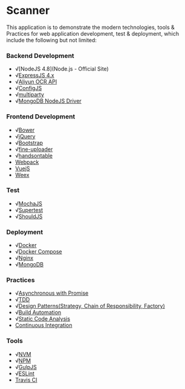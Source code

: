 # Scanner

This application is to demonstrate the modern technologies, tools & Practices for web application development, test & deployment, which include the following but not limited:

### Backend Development
* √[NodeJS 4.8](Node.js - Official Site)
* √[ExpressJS 4.x](http://www.expressjs.com/4x/api.html)
* √[Aliyun OCR API](https://help.aliyun.com/document_detail/30402.html)
* √[ConfigJS](https://github.com/lorenwest/node-config)
* √[multiparty](https://github.com/pillarjs/multiparty)
* √[MongoDB NodeJS Driver](https://mongodb.github.io/node-mongodb-native/)

### Frontend Development
* √[Bower](https://bower.io/)
* √[jQuery](http://jquery.com/)
* √[Bootstrap](http://getbootstrap.com/)
* √[fine-uploader](https://fineuploader.com)
* √[handsontable](https://handsontable.com/)
* [Webpack](http://webpack.github.io/)
* [VuejS](http://cn.vuejs.org/)
* [Weex](https://weex-project.io/cn/)

### Test
* √[MochaJS](http://mochajs.org/)
* √[Supertest](https://github.com/visionmedia/supertest)
* √[ShouldJS](https://github.com/shouldjs/should.js)

### Deployment
* √[Docker](https://www.docker.com/)
* √[Docker Compose](https://docs.docker.com/compose/overview/)
* √[Nginx](http://nginx.org/)
* √[MongoDB](https://www.mongodb.com/)

### Practices
* √[Asynchronous with Promise](https://developer.mozilla.org/en-US/docs/Web/JavaScript/Reference/Global_Objects/Promise)
* √[TDD](https://www.martinfowler.com/bliki/TestDrivenDevelopment.html)
* √[Design Patterns(Strategy, Chain of Responsibility, Factory)](https://en.wikipedia.org/wiki/Design_pattern_(computer_science))
* √[Build Automation](https://en.wikipedia.org/wiki/Build_automation)
* √[Static Code Analysis](https://en.wikipedia.org/wiki/Static_program_analysis)
* [Continuous Integration](https://martinfowler.com/articles/continuousIntegration.html)

### Tools
* √[NVM](https://github.com/creationix/nvm)
* √[NPM](https://www.npmjs.com)
* √[GulpJS](http://gulpjs.com/)
* √[ESLint](http://eslint.org/)
* [Travis CI](https://travis-ci.org/)
